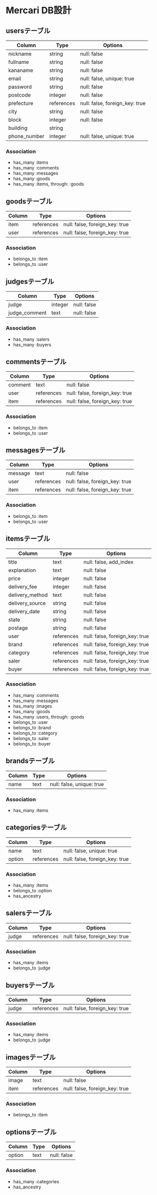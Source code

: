 # Mercari DB設計

## usersテーブル
|Column|Type|Options|
|------|----|-------|
|nickname|string|null: false|
|fullname|string|null: false|
|kananame|string|null: false|
|email|string|null: false, unique: true|
|password|string|null: false|
|postcode|integer|null: false|
|prefecture|references|null: false, foreign_key: true|
|city|string|null: false|
|block|integer|null: false|
|building|string||
|phone_number|integer|null: false, unique: true|
### Association
- has_many :items
- has_many :comments
- has_many :messages
- has_many :goods
- has_many :items, through: :goods

## goodsテーブル
|Column|Type|Options|
|------|----|-------|
|item|references|null: false, foreign_key: true|
|user|references|null: false, foreign_key: true|
### Association
- belongs_to :item
- belongs_to :user

## judgesテーブル
|Column|Type|Options|
|------|----|-------|
|judge|integer|null: false|
|judge_comment|text|null: false|
### Association
- has_many :salers
- has_many :buyers

## commentsテーブル
|Column|Type|Options|
|------|----|-------|
|comment|text|null: false|
|user|references|null: false, foreign_key: true|
|item|references|null: false, foreign_key: true|
### Association
- belongs_to :item
- belongs_to :user

## messagesテーブル
|Column|Type|Options|
|------|----|-------|
|message|text|null: false|
|user|references|null: false, foreign_key: true|
|item|references|null: false, foreign_key: true|
### Association
- belongs_to :item
- belongs_to :user

## itemsテーブル
|Column|Type|Options|
|------|----|-------|
|title|text|null: false, add_index|
|explanation|text|null: false|
|price|integer|null: false|
|delivery_fee|integer|null: false|
|delivery_method|text|null: false|
|delivery_source|string|null: false|
|delivery_date|string|null: false|
|state|string|null: false|
|postage|string|null: false|
|user|references|null: false, foreign_key: true|
|brand|references|null: false, foreign_key: true|
|category|references|null: false, foreign_key: true|
|saler|references|null: false, foreign_key: true|
|buyer|references|null: false, foreign_key: true|
### Association
- has_many :comments
- has_many :messages
- has_many :images
- has_many :goods
- has_many :users, through: :goods
- belongs_to :user
- belongs_to :brand
- belongs_to :category
- belongs_to :saler
- belongs_to :buyer


## brandsテーブル
|Column|Type|Options|
|------|----|-------|
|name|text|null: false, unique: true|
### Association
- has_many :items

## categoriesテーブル
|Column|Type|Options|
|------|----|-------|
|name|text|null: false, unique: true|
|option|references|null: false, foreign_key: true|
### Association
- has_many :items
- belongs_to :option
- has_ancestry

## salersテーブル
|Column|Type|Options|
|------|----|-------|
|judge|references|null: false, foreign_key: true|
### Association
- has_many :items
- belongs_to :judge

## buyersテーブル
|Column|Type|Options|
|------|----|-------|
|judge|references|null: false, foreign_key: true|
### Association
- has_many :items
- belongs_to :judge

## imagesテーブル
|Column|Type|Options|
|------|----|-------|
|image|text|null: false|
|item|references|null: false, foreign_key: true|
### Association
- belongs_to :item

## optionsテーブル
|Column|Type|Options|
|------|----|-------|
|option|text|null: false|
### Association
- has_many :categories
- has_ancestry